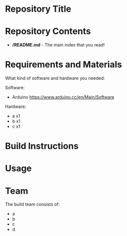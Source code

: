 # Repository Title


Repository Contents
==========
* **/README.md** - The main index that you read!



Requirements and Materials
==========
What kind of software and hardware you needed:

Software:
* Arduino https://www.arduino.cc/en/Main/Software

Hardware:
* a x1
* b x1
* c x1


Build Instructions
===========



Usage
===========



Team
===========
The build team consists of:
* a
* b
* c
* d
